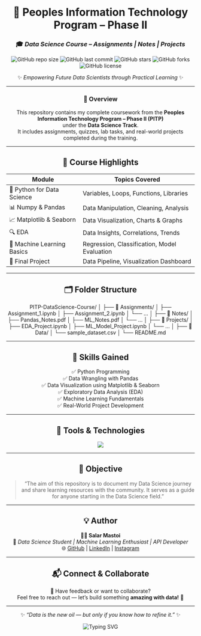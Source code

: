 <!-- 🎓 PITP DATA SCIENCE COURSE README -->
<div align="center">

# 🧠 Peoples Information Technology Program – Phase II  
### 🎓 *Data Science Course – Assignments | Notes | Projects*

![GitHub repo size](https://img.shields.io/github/repo-size/salarmastoi110/PITP-DataScience-Course?color=gold)
![GitHub last commit](https://img.shields.io/github/last-commit/salarmastoi110/PITP-DataScience-Course?color=blue)
![GitHub stars](https://img.shields.io/github/stars/salarmastoi110/PITP-DataScience-Course?color=yellow)
![GitHub forks](https://img.shields.io/github/forks/salarmastoi110/PITP-DataScience-Course?color=green)
![GitHub license](https://img.shields.io/badge/license-MIT-red)

✨ *Empowering Future Data Scientists through Practical Learning* ✨  

---

### 🌟 Overview
This repository contains my complete coursework from the **Peoples Information Technology Program – Phase II (PITP)**  
under the **Data Science Track**.  
It includes assignments, quizzes, lab tasks, and real-world projects completed during the training.

---

## 🚀 Course Highlights
| Module | Topics Covered |
|---------|----------------|
| 🐍 Python for Data Science | Variables, Loops, Functions, Libraries |
| 📊 Numpy & Pandas | Data Manipulation, Cleaning, Analysis |
| 📈 Matplotlib & Seaborn | Data Visualization, Charts & Graphs |
| 🔍 EDA | Data Insights, Correlations, Trends |
| 🤖 Machine Learning Basics | Regression, Classification, Model Evaluation |
| 💾 Final Project | Data Pipeline, Visualization Dashboard |

---

## 🗂 Folder Structure
PITP-DataScience-Course/
│
├── 📁 Assignments/
│ ├── Assignment_1.ipynb
│ ├── Assignment_2.ipynb
│ └── ...
│
├── 📁 Notes/
│ ├── Pandas_Notes.pdf
│ ├── ML_Notes.pdf
│ └── ...
│
├── 📁 Projects/
│ ├── EDA_Project.ipynb
│ ├── ML_Model_Project.ipynb
│ └── ...
│
├── 📁 Data/
│ └── sample_dataset.csv
│
└── README.md


---

## 🧩 Skills Gained
✅ Python Programming  
✅ Data Wrangling with Pandas  
✅ Data Visualization using Matplotlib & Seaborn  
✅ Exploratory Data Analysis (EDA)  
✅ Machine Learning Fundamentals  
✅ Real-World Project Development  

---

## 🧠 Tools & Technologies
<p align="center">
  <img src="https://skillicons.dev/icons?i=python,git,github,vscode,anaconda" />
</p>

---

## 🎯 Objective
> “The aim of this repository is to document my Data Science journey and share learning resources with the community. It serves as a guide for anyone starting in the Data Science field.”

---

## 💡 Author
**👨‍💻 Salar Mastoi**  
📍 *Data Science Student | Machine Learning Enthusiast | API Developer*  
🌐 [GitHub](https://github.com/salarmastoi110) | [LinkedIn](https://linkedin.com/in/salarmastoi110) | [Instagram](https://instagram.com/salarmastoi110)

---

## 📬 Connect & Collaborate
💬 Have feedback or want to collaborate?  
Feel free to reach out — let’s build something **amazing with data!** 🚀

---

<div align="center">
  
✨ *“Data is the new oil — but only if you know how to refine it.”* ✨  

![Typing SVG](https://readme-typing-svg.demolab.com?font=Fira+Code&pause=1000&color=FFD700&center=true&vCenter=true&width=435&lines=Peoples+IT+Program+-+Phase+II;Data+Science+Course+Journey;Learning+Never+Stops!;Keep+Exploring+%F0%9F%9A%80)

</div>
